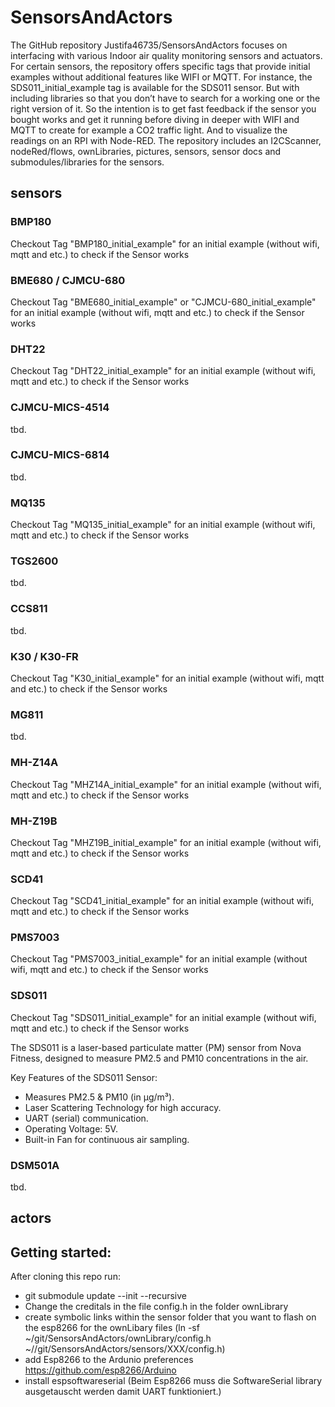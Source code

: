 # SensorsAndActors
The GitHub repository Justifa46735/SensorsAndActors focuses on interfacing with various Indoor air quality monitoring sensors and actuators. For certain sensors, the repository offers specific tags that provide initial examples without additional features like WIFI or MQTT. For instance, the SDS011_initial_example tag is available for the SDS011 sensor. But with including libraries so that you don’t have to search for a working one or the right version of it. So the intention is to get fast feedback if the sensor you bought works and get it running before diving in deeper with WIFI and MQTT to create for example a CO2 traffic light. And to visualize the readings on an RPI with Node-RED.
The repository includes an I2CScanner, nodeRed/flows, ownLibraries, pictures, sensors, sensor docs and submodules/libraries for the sensors.
## sensors
### BMP180
Checkout Tag "BMP180_initial_example" for an initial example (without wifi, mqtt and etc.) to check if the Sensor works
### BME680 / CJMCU-680
Checkout Tag "BME680_initial_example" or "CJMCU-680_initial_example" for an initial example (without wifi, mqtt and etc.) to check if the Sensor works
### DHT22
Checkout Tag "DHT22_initial_example" for an initial example (without wifi, mqtt and etc.) to check if the Sensor works
### CJMCU-MICS-4514
tbd.
### CJMCU-MICS-6814
tbd.
### MQ135
Checkout Tag "MQ135_initial_example" for an initial example (without wifi, mqtt and etc.) to check if the Sensor works
### TGS2600
tbd.
### CCS811
tbd.
### K30 / K30-FR
Checkout Tag "K30_initial_example" for an initial example (without wifi, mqtt and etc.) to check if the Sensor works
### MG811
tbd.
### MH-Z14A
Checkout Tag "MHZ14A_initial_example" for an initial example (without wifi, mqtt and etc.) to check if the Sensor works
### MH-Z19B
Checkout Tag "MHZ19B_initial_example" for an initial example (without wifi, mqtt and etc.) to check if the Sensor works
### SCD41
Checkout Tag "SCD41_initial_example" for an initial example (without wifi, mqtt and etc.) to check if the Sensor works
### PMS7003
Checkout Tag "PMS7003_initial_example" for an initial example (without wifi, mqtt and etc.) to check if the Sensor works
### SDS011
Checkout Tag "SDS011_initial_example" for an initial example (without wifi, mqtt and etc.) to check if the Sensor works

The SDS011 is a laser-based particulate matter (PM) sensor from Nova Fitness, designed to measure PM2.5 and PM10 concentrations in the air.
              
  Key Features of the SDS011 Sensor:
  * Measures PM2.5 & PM10 (in µg/m³).
  * Laser Scattering Technology for high accuracy.
  * UART (serial) communication.
  * Operating Voltage: 5V.
  * Built-in Fan for continuous air sampling.
    
### DSM501A
tbd.

## actors
###

## Getting started:
After cloning this repo run:
* git submodule update --init --recursive
* Change the creditals in the file config.h in the folder ownLibrary
* create symbolic links within the sensor folder that you want to flash on the esp8266 for the ownLibary files 
  (ln -sf ~/git/SensorsAndActors/ownLibrary/config.h ~//git/SensorsAndActors/sensors/XXX/config.h)
* add Esp8266 to the Ardunio preferences https://github.com/esp8266/Arduino
* install espsoftwareserial (Beim Esp8266 muss die SoftwareSerial library ausgetauscht werden damit UART funktioniert.)
